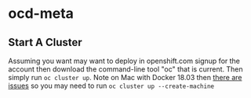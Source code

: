 # ocd-meta

## Start A Cluster

Assuming you want may want to deploy in openshift.com signup for the account then download the command-line tool "oc" that is current. Then simply run `oc cluster up`. Note on Mac with Docker 18.03 then [there are issues](https://github.com/openshift/origin/issues/18596) so you may need to run `oc cluster up --create-machine` 
